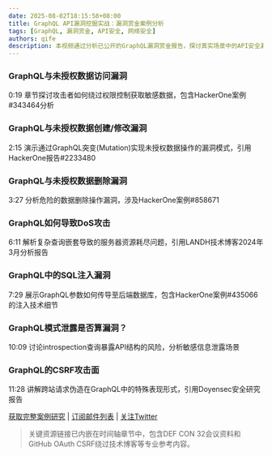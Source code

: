 ```yaml
---
date: 2025-08-02T18:15:58+08:00
title: GraphQL API漏洞挖掘实战：漏洞赏金案例分析
tags: [GraphQL, 漏洞赏金, API安全, 网络安全]
authors: qife
description: 本视频通过分析已公开的GraphQL漏洞赏金报告，探讨真实场景中的API安全漏洞，包括未授权数据访问、数据篡改、SQL注入、DoS攻击等常见漏洞类型，并附赠数字海洋100美元优惠券。
---
```


### GraphQL与未授权数据访问漏洞
0:19 章节探讨攻击者如何绕过权限控制获取敏感数据，包含HackerOne案例#343464分析

### GraphQL与未授权数据创建/修改漏洞
2:15 演示通过GraphQL突变(Mutation)实现未授权数据操作的漏洞模式，引用HackerOne报告#2233480

### GraphQL与未授权数据删除漏洞
3:27 分析危险的数据删除操作漏洞，涉及HackerOne案例#858671

### GraphQL如何导致DoS攻击
6:11 解析复杂查询嵌套导致的服务器资源耗尽问题，引用LANDH技术博客2024年3月分析报告

### GraphQL中的SQL注入漏洞
7:29 展示GraphQL参数如何传导至后端数据库，包含HackerOne案例#435066的注入技术细节

### GraphQL模式泄露是否算漏洞？
10:09 讨论introspection查询暴露API结构的风险，分析敏感信息泄露场景

### GraphQL的CSRF攻击面
11:28 讲解跨站请求伪造在GraphQL中的特殊表现形式，引用Doyensec安全研究报告

[获取完整案例研究](https://bbre.dev/gql) | [订阅邮件列表](https://bbre.dev/nl) | [关注Twitter](https://bbre.dev/tw)

> 关键资源链接已内嵌在时间轴章节中，包含DEF CON 32会议资料和GitHub OAuth CSRF绕过技术博客等专业参考内容。
